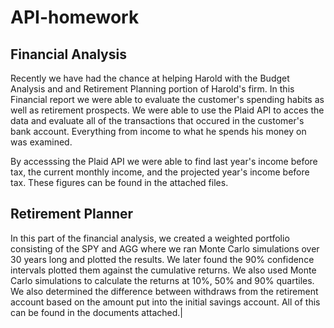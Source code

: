 # API-homework
## Financial Analysis
Recently we have had the chance at helping Harold with the Budget Analysis and and Retirement Planning portion of Harold's firm. In this Financial report we were able to evaluate the customer's spending habits as well as retirement prospects. We were able to use the Plaid API to acces the data and evaluate all of the transactions that occured in the customer's bank account.  Everything from income to what he spends his money on was examined.

By accesssing the Plaid API we were able to find last year's income before tax, the current monthly income, and the projected year's income before tax. These figures can be found in the attached files.

## Retirement Planner
In this part of the financial analysis, we created a weighted portfolio consisting of the SPY and AGG where we ran Monte Carlo simulations over 30 years long and plotted the results. We later found the 90% confidence intervals plotted them against the cumulative returns. We also used Monte Carlo simulations to calculate the returns at 10%, 50% and 90% quartiles.
We also determined the difference between withdraws from the retirement account based on the amount put into the initial savings account. All of this can be found in the documents attached.|
